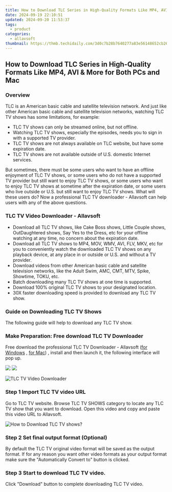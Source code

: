 ```yaml
---
title: How to Download TLC Series in High-Quality Formats Like MP4, AVI & More for Both PCs and Mac
date: 2024-09-19 22:10:51
updated: 2024-09-20 11:53:37
tags:
  - product
categories:
  - allavsoft
thumbnail: https://thmb.techidaily.com/3d0c7b28b7640277a83e56148652cb264b53fd3e0f61a09c67b9e7dbbff5f451.jpg
---
```


## How to Download TLC Series in High-Quality Formats Like MP4, AVI & More for Both PCs and Mac

### Overview

TLC is an American basic cable and satellite television network. And just like other American basic cable and satellite television networks, watching TLC TV shows has some limitations, for example:

* TLC TV shows can only be streamed online, but not offline.
* Watching TLC TV shows, especially the episodes, needs you to sign in with a supported TV provider.
* TLC TV shows are not always available on TLC website, but have some expiration date.
* TLC TV shows are not available outside of U.S. domestic Internet services.

But sometimes, there must be some users who want to have an offline enjoyment of TLC TV shows, or some users who do not have a supported TV provider but still want to enjoy TLC TV shows, or some users who want to enjoy TLC TV shows at sometime after the expiration date, or some users who live outside or U.S. but still want to enjoy TLC TV shows. What will these users do? Now a professional TLC TV downloader - Allavsoft can help users with any of the above questions.

### TLC TV Video Downloader - Allavsoft

* Download all TLC TV shows, like Cake Boss shows, Little Couple shows, OutDaughtered shows, Say Yes to the Dress, etc for your offline watching at any time, no concern about the expiration date.
* Download all TLC TV shows to MP4, MOV, WMV, AVI, FLV, MKV, etc for you to conveniently watch the downloaded TLC TV shows on any playback device, at any place in or outside or U.S. and without a TV provider.
* Download videos from other American basic cable and satellite television networks, like the Adult Swim, AMC, CMT, MTV, Spike, Showtime, TOKU, etc.
* Batch downloading many TLC TV shows at one time is supported.
* Download 100% original TLC TV shows to your designated location.
* 30X faster downloading speed is provided to download any TLC TV show.

### Guide on Downloading TLC TV Shows

The following guide will help to download any TLC TV show.

### Make Preparation: Free download TLC TV Downloader

Free download the professional TLC TV Downloader - Allavsoft ([for Windows](https://tools.techidaily.com/allavsoft/products/) , [for Mac](https://tools.techidaily.com/allavsoft/products/)) , install and then launch it, the following interface will pop up.

[![](https://www.allavsoft.com/how-to/../images/how-to/free-download-win.jpg)](https://tools.techidaily.com/allavsoft/products/) [![](https://www.allavsoft.com/how-to/../images/how-to/free-download-mac.jpg)](https://tools.techidaily.com/allavsoft/products/)

![TLC TV Video Downloader](https://www.allavsoft.com/how-to/../images/allavsoft/screen-shot-600.jpg)

### Step 1 Import TLC TV video URL

Go to TLC TV website. Browse TLC TV SHOWS category to locate any TLC TV show that you want to download. Open this video and copy and paste this video URL to Allavsoft.

![How to Download TLC TV shows?](https://www.allavsoft.com/how-to/../images/how-to/download-rtmp-video/download-rtmp-video.jpg)

### Step 2 Set final output format (Optional)

By default the TLC TV original video format will be saved as the output format. If for any reason you want other video formats as your output format make sure the "Automatically Convert to" button is clicked.

### Step 3 Start to download TLC TV video.

Click "Download" button to complete downloading TLC TV video.

<ins class="adsbygoogle"
     style="display:block"
     data-ad-format="autorelaxed"
     data-ad-client="ca-pub-7571918770474297"
     data-ad-slot="1223367746"></ins>



<ins class="adsbygoogle"
     style="display:block"
     data-ad-client="ca-pub-7571918770474297"
     data-ad-slot="8358498916"
     data-ad-format="auto"
     data-full-width-responsive="true"></ins>
